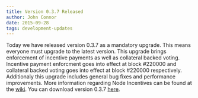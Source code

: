 ```yaml
---
title: Version 0.3.7 Released
author: John Connor
date: 2015-09-28
tags: development-updates
---
```

Today we have released version 0.3.7 as a mandatory upgrade. This means
everyone must upgrade to the latest version. This upgrade brings enforcement
of incentive payments as well as collateral backed voting. Incentive payment
enforcment goes into effect at block #220000 and collateral backed voting goes
into effect at block #220000 respectively. Additionaly this upgrade includes
general bug fixes and performance improvements. More information regarding
Node Incentives can be found at the
[wiki](https://docs.vcash.info/technologies/node-incentives/). You can
download version 0.3.7 [here](https://vcash.info).
